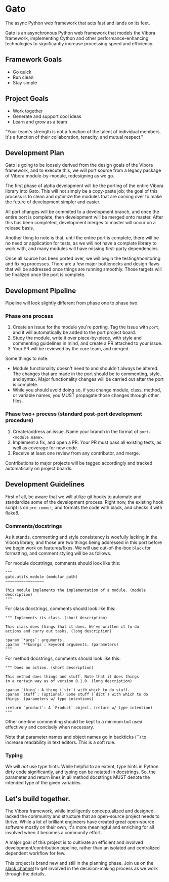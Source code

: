 # Gato
The async Python web framework that acts fast and lands on its feet.

Gato is an asynchronous Python web framework that models the Vibora framework, implementing Cython and other performance-enhancing technologies to significantly increase processing speed and efficiency.

## Framework Goals
- Go quick
- Run clean
- Stay simple

## Project Goals
- Work together
- Generate and support cool ideas
- Learn and grow as a team

"Your team's strength is not a function of the talent of individual members. It's a function of their collaboration, tenacity, and mutual respect."

## Development Plan
Gato is going to be loosely derived from the design goals of the Vibora framework, and to execute this, we will port source from a legacy package of Vibora module-by-module, redesigning as we go.

The first phase of alpha development will be the porting of the entire Vibora library into Gato. This will not simply be a copy-paste job; the goal of this process is to clean and optimize the modules that are coming over to make the future of development simpler and easier.

All port changes will be commited to a development branch, and once the entire port is complete, then development will be merged onto master. After this has been completed, development merges to master will occur on a release basis.

Another thing to note is that, until the entire port is complete, there will be no need or application for tests, as we will not have a complete library to work with, and many modules will have missing first-party dependencies.

Once all source has been ported over, we will begin the testing/monitoring and fixing processes. There are a few major bottlenecks and design flaws that will be addressed once things are running smoothly. Those targets will be finalized once the port is complete.

## Development Pipeline

Pipeline will look slightly different from phase one to phase two.

### Phase one process

1. Create an issue for the module you're porting. Tag the issue with `port`, and it will automatically be added to the port project board.
2. Study the module, write it over piece-by-piece, with style and commenting guidelines in mind, and create a PR attached to your issue.
3. Your PR will be reviewed by the core team, and merged.

Some things to note:

- Module functionality doesn't need to and shouldn't always be altered. The changes that are made in the port should be to commenting, style, and syntax. Major functionality changes will be carried out after the port is complete.
- While you should avoid doing so, if you change module, class, method, or variable names, you MUST propagate those changes through other files.

### Phase two+ process (standard post-port development procedure)

1. Create/address an issue. Name your branch in the format of `port-<module name>`.
2. Implement a fix, and open a PR. Your PR must pass all existing tests, as well as coverage for new code.
3. Receive at least one review from any contributor, and merge.

Contributions to major projects will be tagged accordingly and tracked automatically on project boards.

## Development Guidelines

First of all, be aware that we will utilize git hooks to automate and standardize some of the development process. Right now, the existing hook script is on `pre-commit`, and formats the code with black, and checks it with flake8.

### Comments/docstrings

As it stands, commenting and style consistency is woefully lacking in the Vibora library, and those are two things being addressed in this port before we begin work on features/fixes. We will use out-of-the-box `black` for formatting, and comment styling will be as follows.

For module docstrings, comments should look like this:

    """
    gato.utils.module (modular path)
    ~~~~~~~~~~~~~~~~~

    This module implements the implementation of a module. (module description)
    """

For class docstrings, comments should look like this:

    """ Implements its class. (short description)

    This class does things that it does. We've written it to do
    actions and carry out tasks. (long description)

    :param `*args`: arguments.
    :param `**kwargs`: keyword arguments. (parameters)
    """

For method docstrings, comments should look like this:

    """ Does an action. (short description)

    This method does things and stuff. Note that it does things
    in a certain way as of version 0.1.0. (long description)

    :param `thing`: A thing (`str`) with which to do stuff.
    :param `stuff`: (optional) Some stuff (`dict`) with which to do things. (parameters w/ type intentions)

    :return `product`: A `Product` object. (return w/ type intention)
    """

Other one-line commenting should be kept to a mininum but used effectively and concisely when necessary.

Note that parameter names and object names go in backticks (``) to increase readability in text editors. This is a soft rule.

### Typing

We will *not* use type hints. While helpful to an extent, type hints in Python dirty code significantly, and typing can be notated in docstrings. So, the parameter and return lines in all method docstrings MUST denote the intended type of the given variables.

## Let's build together.
The Vibora framework, while intelligently conceptualized and designed, lacked the community and structure that an open-source project needs to thrive. While a lot of brilliant engineers have created great open-source software mostly on their own, it's more meaningful and enriching for all involved when it becomes a community effort.

A major goal of this project is to cultivate an efficient and involved development/contribution pipeline, rather than an isolated and centralized dependent workflow for few.

This project is brand new and still in the planning phase. Join us on the [slack channel](https://join.slack.com/t/gatoproject/shared_invite/enQtNzA1NjcwMDU4MDA2LWIyZWFmNDY2YzEyM2RmYWQ2OWM3MzQyN2QwYzllYzg3OGRhMzJkOWIwMjA2OTEyOGVkYTliZTA4OWQwMDI1Y2U) to get involved in the decision-making process as we work through the details.
